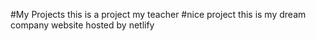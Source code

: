 #My Projects
this is a project my teacher
#nice project 
this is my dream company website hosted by netlify